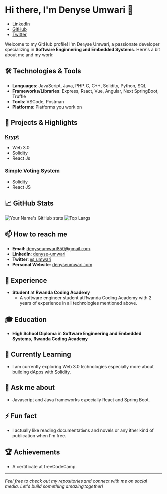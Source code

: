 # Hi there, I'm Denyse Umwari 👋
- [LinkedIn](https://www.linkedin.com/in/denyse-umwari-03ba54256 "Visit my LinkedIn")
- [GitHub](https://https://github.com/denyse-umwari "Visit my GitHub")
- [Twitter](https://x.com/_umwari "Visit my Twitter")


Welcome to my GitHub profile! I'm Denyse Umwari, a passionate developer specializing in **Software Enginnering and Embedded Systems**. Here's a bit about me and my work:

## 🛠️ Technologies & Tools
- **Languages**: JavaScript, Java, PHP, C, C++, Solidity, Python, SQL
- **Frameworks/Libraries**: Express, React, Vue, Angular, Next SpringBoot, Truffle
- **Tools**: VSCode, Postman
- **Platforms**: Platforms you work on

## 🔧 Projects & Highlights
### [Krypt](https://github.com/denyse-umwari/Krypt)
- Web 3.0
- Solidity
- React Js

### [Simple Voting System](https://github.com/denyse-umwari/simple-voting-system)
- Solidity
- React JS

## 📈 GitHub Stats
![Your Name's GitHub stats](https://github-readme-stats.vercel.app/api?username=denyse-umwari&show_icons=true&theme=radical)
![Top Langs](https://github-readme-stats.vercel.app/api/top-langs/?username=denyse-umwari&layout=compact&theme=radical)

## 📫 How to reach me
- **Email**: [denyseumwari850@gmail.com](denyseumwari850@gmail.com).
- **LinkedIn**: [denyse-umwari](https://www.linkedin.com/in/your-profile)
- **Twitter**: [@_umwari](https://x.com/_umwari)
- **Personal Website**: [denyseumwari.com](https://denyseumwari.com)

## 💼 Experience
- **Student** at **Rwanda Coding Academy**
  - A software engineer student at Rwanda Coding Academy with 2 years of experience in all technologies mentioned above. 
    
## 🎓 Education
- **High School Diploma** in **Software Engineering and Embedded Systems**, **Rwanda Coding Academy**

## 🌱 Currently Learning
- I am currently exploring Web 3.0 technologies especially more about building dApps with Solidity.

## 💬 Ask me about
- Javascript and Java frameworks especially React and Spring Boot.

## ⚡ Fun fact
- I actually like reading documentations and novels or any ither kind of publication when I'm free.

## 🏆 Achievements
- A certificate at freeCodeCamp.

---

*Feel free to check out my repositories and connect with me on social media. Let's build something amazing together!*
